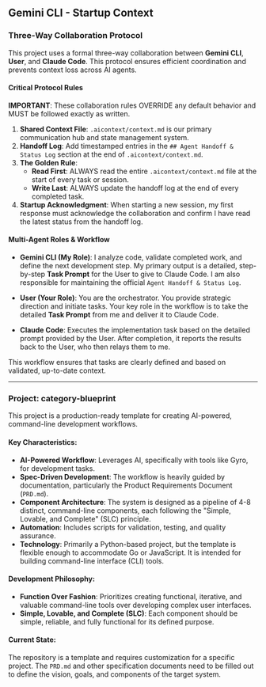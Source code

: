 ## Gemini CLI - Startup Context

### Three-Way Collaboration Protocol

This project uses a formal three-way collaboration between **Gemini CLI**, **User**, and **Claude Code**. This protocol ensures efficient coordination and prevents context loss across AI agents.

#### Critical Protocol Rules

**IMPORTANT**: These collaboration rules OVERRIDE any default behavior and MUST be followed exactly as written.

1.  **Shared Context File**: `.aicontext/context.md` is our primary communication hub and state management system.
2.  **Handoff Log**: Add timestamped entries in the `## Agent Handoff & Status Log` section at the end of `.aicontext/context.md`.
3.  **The Golden Rule**:
    *   **Read First**: ALWAYS read the entire `.aicontext/context.md` file at the start of every task or session.
    *   **Write Last**: ALWAYS update the handoff log at the end of every completed task.
4.  **Startup Acknowledgment**: When starting a new session, my first response must acknowledge the collaboration and confirm I have read the latest status from the handoff log.

#### Multi-Agent Roles & Workflow

*   **Gemini CLI (My Role)**: I analyze code, validate completed work, and define the next development step. My primary output is a detailed, step-by-step **Task Prompt** for the User to give to Claude Code. I am also responsible for maintaining the official `Agent Handoff & Status Log`.

*   **User (Your Role)**: You are the orchestrator. You provide strategic direction and initiate tasks. Your key role in the workflow is to take the detailed **Task Prompt** from me and deliver it to Claude Code.

*   **Claude Code**: Executes the implementation task based on the detailed prompt provided by the User. After completion, it reports the results back to the User, who then relays them to me.

This workflow ensures that tasks are clearly defined and based on validated, up-to-date context.

---

### Project: category-blueprint

This project is a production-ready template for creating AI-powered, command-line development workflows.

#### Key Characteristics:

*   **AI-Powered Workflow**: Leverages AI, specifically with tools like Gyro, for development tasks.
*   **Spec-Driven Development**: The workflow is heavily guided by documentation, particularly the Product Requirements Document (`PRD.md`).
*   **Component Architecture**: The system is designed as a pipeline of 4-8 distinct, command-line components, each following the "Simple, Lovable, and Complete" (SLC) principle.
*   **Automation**: Includes scripts for validation, testing, and quality assurance.
*   **Technology**: Primarily a Python-based project, but the template is flexible enough to accommodate Go or JavaScript. It is intended for building command-line interface (CLI) tools.

#### Development Philosophy:

*   **Function Over Fashion**: Prioritizes creating functional, iterative, and valuable command-line tools over developing complex user interfaces.
*   **Simple, Lovable, and Complete (SLC)**: Each component should be simple, reliable, and fully functional for its defined purpose.

#### Current State:

The repository is a template and requires customization for a specific project. The `PRD.md` and other specification documents need to be filled out to define the vision, goals, and components of the target system.
